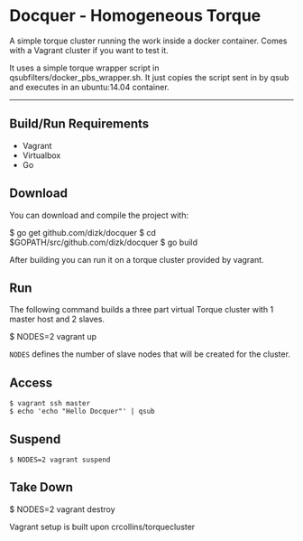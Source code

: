 Docquer - Homogeneous Torque
================
A simple torque cluster running the work inside a docker container. Comes with a Vagrant cluster if you want to test it.

It uses a simple torque wrapper script in qsubfilters/docker_pbs_wrapper.sh. It just copies the script sent in by qsub and executes in an ubuntu:14.04 container.


_______________________________________________________________________
Build/Run Requirements
----------------------

- Vagrant
- Virtualbox
- Go

Download
--------
You can download and compile the project with:

  $ go get github.com/dizk/docquer
  $ cd $GOPATH/src/github.com/dizk/docquer
  $ go build

After building you can run it on a torque cluster provided by vagrant.

Run
-----
The following command builds a three part virtual Torque cluster with 1 master host and 2 slaves.

  $ NODES=2 vagrant up

`NODES` defines the number of slave nodes that will be created for the cluster.

Access
------
	$ vagrant ssh master
	$ echo 'echo "Hello Docquer"' | qsub

Suspend
-------
	$ NODES=2 vagrant suspend

Take Down
---------
  $ NODES=2 vagrant destroy


Vagrant setup is built upon crcollins/torquecluster
